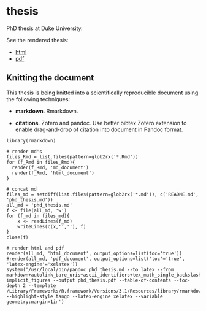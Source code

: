 thesis
======

PhD thesis at Duke University.

See the rendered thesis:

-   [html](http://htmlpreview.github.io/?https://raw.githubusercontent.com/bbest/phd_thesis/master/phd_thesis.html)
-   [pdf](https://raw.githubusercontent.com/bbest/phd_thesis/master/phd_thesis.phd)

Knitting the document
---------------------

This thesis is being knitted into a scientifically reproducible document
using the following techniques:

-   **markdown**. Rmarkdown.

-   **citations**. Zotero and pandoc. Use better bibtex Zotero extension
    to enable drag-and-drop of citation into document in Pandoc format.

<!-- -->

    library(rmarkdown)

    # render md's
    files_Rmd = list.files(pattern=glob2rx('*.Rmd'))
    for (f_Rmd in files_Rmd){
      render(f_Rmd, 'md_document')
      render(f_Rmd, 'html_document')
    }

    # concat md
    files_md = setdiff(list.files(pattern=glob2rx('*.md')), c('README.md', 'phd_thesis.md'))
    all_md = 'phd_thesis.md'
    f <- file(all_md, 'w') 
    for (f_md in files_md){ 
        x <- readLines(f_md) 
        writeLines(c(x,'',''), f)
    } 
    close(f)

    # render html and pdf
    render(all_md, 'html_document', output_options=list(toc='true'))
    #render(all_md, 'pdf_document', output_options=list('toc'='true', 'latex-engine'='xelatex'))
    system('/usr/local/bin/pandoc phd_thesis.md --to latex --from markdown+autolink_bare_uris+ascii_identifiers+tex_math_single_backslash-implicit_figures --output phd_thesis.pdf --table-of-contents --toc-depth 2 --template /Library/Frameworks/R.framework/Versions/3.1/Resources/library/rmarkdown/rmd/latex/default.tex --highlight-style tango --latex-engine xelatex --variable geometry:margin=1in')
